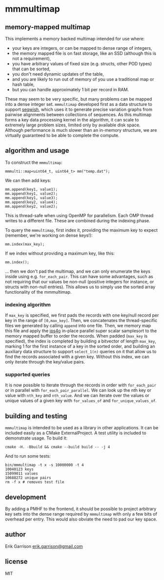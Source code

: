 # mmmultimap

## memory-mapped multimap

This implements a memory backed multimap intended for use where:

- your keys are integers, or can be mapped to dense range of integers,
- the memory mapped file is on fast storage, like an SSD (although this is not a requirement),
- you have arbitrary values of fixed size (e.g. structs, other POD types) that can be sorted,
- you don't need dynamic updates of the table,
- and you are likely to run out of memory of you use a traditional map or hash table,
- but you can handle approximately 1 bit per record in RAM.

These may seem to be very specific, but many problems can be mapped into a dense integer set.
`mmmultimap` developed first as a data structure to support [seqwish](https://github.com/ekg/seqwish), which uses it to generate precise variation graphs from pairwise alignments between collections of sequences.
As this multimap forms a key data processing kernel in the algorithm, it can scale to extremely large problem sizes, limited only by available disk space.
Although performance is much slower than an in-memory structure, we are virtually guaranteed to be able to complete the compute.

## algorithm and usage

To construct the `mmmultimap`:

```
mmmulti::map<uint64_t, uint64_t> mm("temp.dat");
```

We can then add keys:

```
mm.append(key1, value1);
mm.append(key1, value2);
mm.append(key1, value3);
mm.append(key2, value4);
mm.append(key2, value2);
```

This is thread-safe when using OpenMP for parallelism.
Each OMP thread writes to a different file.
These are combined during the indexing phase.

To query the `mmmultimap`, first index it, providing the maximum key to expect (remember, we're working on dense keys!):

```
mm.index(max_key);
```

If we index without providing a maximum key, like this:

```
mm.index();
```

... then we don't pad the multimap, and we can only enumerate the keys inside using e.g. `for_each_pair`.
This can have some advantages, such as not requiring that our values be non-null (positive integers for instance, or structs with non-null entries).
This allows us to simply use the sorted array functionality of the mmmultimap.

### indexing algorithm

If `max_key` is specified, we first pads the records with one key/null record per key in the range of `[0,max_key]`.
Then, we concatenates the thread-specific files we generated by calling `append` into one file.
Then, we memory map this file and apply the [ips4o](https://github.com/SaschaWitt/ips4o) in-place parallel super scalar samplesort to the memory mapped buffer to order the records.
When padded (`max_key` is specified), the index is completed by building a bitvector of length `max_key`, marking 1 for the first instance of a key in the sorted order, and building an auxiliary data structure to support `select_1(n)` queries on it that allow us to find the records associated with a given key.
Without this index, we can only iterate through the key/value pairs.

### supported queries

It is now possible to iterate through the records in order with `for_each_pair` or in parallel with `for_each_pair_parallel`.
We can look up the nth key or value with `nth_key` and `nth_value`.
And we can iterate over the values or unique values of a given key with `for_values_of` and `for_unique_values_of`.

## building and testing

`mmmultimap` is intended to be used as a library in other applications.
It can be included easily as a CMake ExternalProject.
A test utility is included to demonstrate usage.
To build it:

```
cmake -H. -Bbuild && cmake --build build -- -j 4
```

And to run some tests:

```
bin/mmmultimap -t x -s 10000000 -t 4
10040123 keys
15099011 values
10688272 unique pairs
rm -f x # removes test file
```

## development

By adding a PMHF to the frontend, it should be possible to project arbitrary key sets into the dense range required by `mmmultimap` with only a few bits of overhead per entry.
This would also obviate the need to pad our key space.

## author

Erik Garrison <erik.garrison@gmail.com>

## license

MIT

